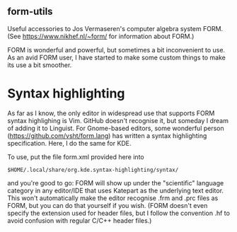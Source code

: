 ## form-utils
Useful accessories to Jos Vermaseren's computer algebra system FORM.
(See https://www.nikhef.nl/~form/ for information about FORM.)

FORM is wonderful and powerful, but sometimes a bit inconvenient to
use. As an avid FORM user, I have started to make some custom things
to make its use a bit smoother.

# Syntax highlighting
As far as I know, the only editor in widespread use that supports
FORM syntax highlighing is Vim. GitHub doesn't recognise it, but
someday I dream of adding it to Linguist. For Gnome-based editors, 
some wonderful person (https://github.com/vsht/form.lang) has written
a syntax highlighting specification. Here, I do the same for KDE.

To use, put the file form.xml provided here into
```
$HOME/.local/share/org.kde.syntax-highlighting/syntax/
```
and you're good to go: FORM will show up under the "scientific"
language category in any editor/IDE that uses Katepart as the
underlying text editor. This won't automatically make the editor
recognise .frm and .prc files as FORM, but you can do that yourself
if you wish. (FORM doesn't even specify the extension used for header
files, but I follow the convention .hf to avoid confusion with regular
C/C++ header files.)


